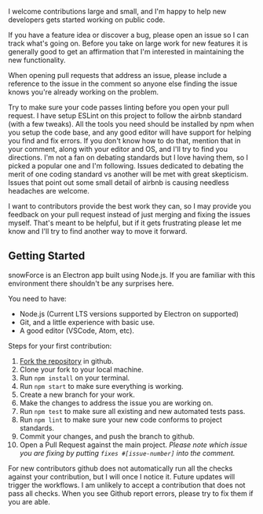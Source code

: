 I welcome contributions large and small, and I'm happy to help new developers gets started working on public code.

If you have a feature idea or discover a bug, please open an issue so I can track what's going on. Before you take on large work for new features it is generally good to get an affirmation that I'm interested in maintaining the new functionality.

When opening pull requests that address an issue, please include a reference to the issue in the comment so anyone else finding the issue knows you're already working on the problem.

Try to make sure your code passes linting before you open your pull request. I have setup ESLint on this project to follow the airbnb standard (with a few tweaks). All the tools you need should be installed by npm when you setup the code base, and any good editor will have support for helping you find and fix errors. If you don't know how to do that, mention that in your comment, along with your editor and OS, and I'll try to find you directions. I'm not a fan on debating standards but I love having them, so I picked a popular one and I'm following. Issues dedicated to debating the merit of one coding standard vs another will be met with great skepticism. Issues that point out some small detail of airbnb is causing needless headaches are welcome.

I want to contributors provide the best work they can, so I may provide you feedback on your pull request instead of just merging and fixing the issues myself. That's meant to be helpful, but if it gets frustrating please let me know and I'll try to find another way to move it forward.

## Getting Started

snowForce is an Electron app built using Node.js. If you are familiar with this environment there shouldn't be any surprises here.

You need to have:
* Node.js (Current LTS versions supported by Electron on supported)
* Git, and a little experience with basic use.
* A good editor (VSCode, Atom, etc).

Steps for your first contribution:
1. [Fork the repository](https://docs.github.com/en/pull-requests/collaborating-with-pull-requests/working-with-forks/about-forks) in github.
1. Clone your fork to your local machine.
1. Run `npm install` on your terminal.
1. Run `npm start` to make sure everything is working.
1. Create a new branch for your work.
1. Make the changes to address the issue you are working on.
1. Run `npm test` to make sure all existing and new automated tests pass.
1. Run `npm lint` to make sure your new code conforms to project standards.
1. Commit your changes, and push the branch to github.
1. Open a Pull Request against the main project. _Please note which issue you are fixing by putting `fixes #[issue-number]` into the comment._

For new contributors github does not automatically run all the checks against your contribution, but I will once I notice it. Future updates will trigger the workflows. I am unlikely to accept a contribution that does not pass all checks. When you see Github report errors, please try to fix them if you are able.
